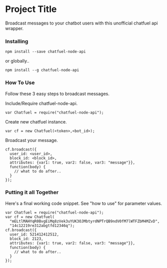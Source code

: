 # Project Title

Broadcast messages to your chatbot users with this unofficial chatfuel api wrapper.


### Installing

```
npm install --save chatfuel-node-api
```

or globally..

```
npm install --g chatfuel-node-api
```

### How To Use

Follow these 3 easy steps to broadcast messages.

Include/Require chatfuel-node-api.
```
var Chatfuel = require("chatfuel-node-api");
```

Create new chatfuel instance.
```
var cf = new Chatfuel(<token>,<bot_id>);
```

Broadcast your message.
```
cf.broadcast({
  user_id: <user_id>,
  block_id: <block_id>,
  attributes: {var1: true, var2: false, var3: "message"}},
  function(body) {
    // what to do after..
  }
});
```

### Putting it all Together

Here's a final working code snippet. See "how to use" for parameter values.

```
var Chatfuel = require("chatfuel-node-api");
var cf = new Chatfuel(
  "mELtlMAHYqR0BvgEiMq8zVek3uYUK3OJMbtyrdNPTrQB9ndV0fM7lWTFZbM4MZvD",
  "14c12219re312abgtfd12346q");
cf.broadcast({
  user_id: 521412412512,
  block_id: 2123,
  attributes: {var1: true, var2: false, var3: "message"}},
  function(body) {
    // what to do after..
  }
});  

```
